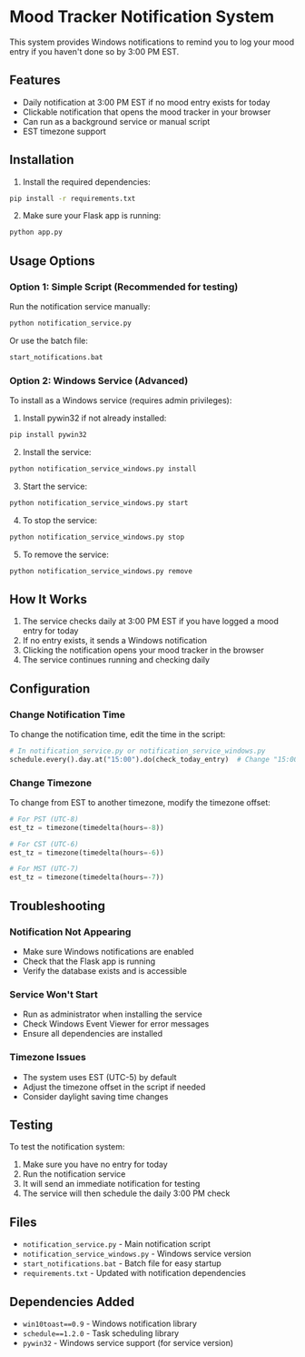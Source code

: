 # Mood Tracker Notification System

This system provides Windows notifications to remind you to log your mood entry if you haven't done so by 3:00 PM EST.

## Features

- Daily notification at 3:00 PM EST if no mood entry exists for today
- Clickable notification that opens the mood tracker in your browser
- Can run as a background service or manual script
- EST timezone support

## Installation

1. Install the required dependencies:
```bash
pip install -r requirements.txt
```

2. Make sure your Flask app is running:
```bash
python app.py
```

## Usage Options

### Option 1: Simple Script (Recommended for testing)

Run the notification service manually:

```bash
python notification_service.py
```

Or use the batch file:
```bash
start_notifications.bat
```

### Option 2: Windows Service (Advanced)

To install as a Windows service (requires admin privileges):

1. Install pywin32 if not already installed:
```bash
pip install pywin32
```

2. Install the service:
```bash
python notification_service_windows.py install
```

3. Start the service:
```bash
python notification_service_windows.py start
```

4. To stop the service:
```bash
python notification_service_windows.py stop
```

5. To remove the service:
```bash
python notification_service_windows.py remove
```

## How It Works

1. The service checks daily at 3:00 PM EST if you have logged a mood entry for today
2. If no entry exists, it sends a Windows notification
3. Clicking the notification opens your mood tracker in the browser
4. The service continues running and checking daily

## Configuration

### Change Notification Time

To change the notification time, edit the time in the script:

```python
# In notification_service.py or notification_service_windows.py
schedule.every().day.at("15:00").do(check_today_entry)  # Change "15:00" to your preferred time
```

### Change Timezone

To change from EST to another timezone, modify the timezone offset:

```python
# For PST (UTC-8)
est_tz = timezone(timedelta(hours=-8))

# For CST (UTC-6)
est_tz = timezone(timedelta(hours=-6))

# For MST (UTC-7)
est_tz = timezone(timedelta(hours=-7))
```

## Troubleshooting

### Notification Not Appearing
- Make sure Windows notifications are enabled
- Check that the Flask app is running
- Verify the database exists and is accessible

### Service Won't Start
- Run as administrator when installing the service
- Check Windows Event Viewer for error messages
- Ensure all dependencies are installed

### Timezone Issues
- The system uses EST (UTC-5) by default
- Adjust the timezone offset in the script if needed
- Consider daylight saving time changes

## Testing

To test the notification system:

1. Make sure you have no entry for today
2. Run the notification service
3. It will send an immediate notification for testing
4. The service will then schedule the daily 3:00 PM check

## Files

- `notification_service.py` - Main notification script
- `notification_service_windows.py` - Windows service version
- `start_notifications.bat` - Batch file for easy startup
- `requirements.txt` - Updated with notification dependencies

## Dependencies Added

- `win10toast==0.9` - Windows notification library
- `schedule==1.2.0` - Task scheduling library
- `pywin32` - Windows service support (for service version) 